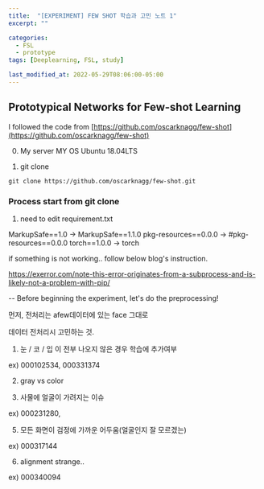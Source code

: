 ```yaml
---
title:  "[EXPERIMENT] FEW SHOT 학습과 고민 노트 1"
excerpt: ""

categories:
  - FSL
  - prototype
tags: [Deeplearning, FSL, study]

last_modified_at: 2022-05-29T08:06:00-05:00
---
```


## Prototypical Networks for Few-shot Learning
I followed the code from [https://github.com/oscarknagg/few-shot](https://github.com/oscarknagg/few-shot)


0. My server
MY OS
Ubuntu 18.04LTS

1. git clone

~~~
git clone https://github.com/oscarknagg/few-shot.git
~~~



### Process start from git clone

1. need to edit requirement.txt

MarkupSafe==1.0  -> MarkupSafe==1.1.0
pkg-resources==0.0.0  -> #pkg-resources==0.0.0
torch==1.0.0 -> torch

if something is not working.. follow below blog's instruction. 

https://exerror.com/note-this-error-originates-from-a-subprocess-and-is-likely-not-a-problem-with-pip/


-- Before beginning the experiment, let's do the preprocessing!

먼저, 전처리는 afew데이터에 있는 face 그대로 

데이터 전처리시 고민하는 것.

1. 눈 / 코 / 입 이 전부 나오지 않은 경우 학습에 추가여부

ex) 000102534, 000331374

2. gray vs color

4. 사물에 얼굴이 가려지는 이슈 

ex) 000231280, 

5. 모든 화면이 검정에 가까운 어두움(얼굴인지 잘 모르겠는)

ex) 000317144

6. alignment strange..

ex) 000340094
